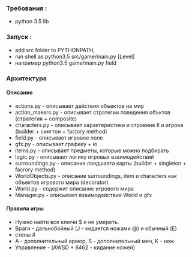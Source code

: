### Требования : 
  
  - python 3.5 lib
  
### Запуск : 
  - add src folder to PYTHONPATH, 
  - run shell as python3.5 src/game/main.py [Level]
  - например python3.5 game/main.py field

  
### Архитектура
 
#### Описание
 
  - actions.py - описывает действия объектов на мир
  - action_makers.py - описывает стратегии поведения объктов (стратегия + composite)
  - characters.py - описывает характеристики и строение II и игрока (builder + сингтон + factory method)
  - field.py - описывает игровое поле
  - gfx.py - описывает графику + io
  - items.py - описывает предметы, которые можно подбирать
  - logic.py - описывает логику игровых взаимодействий
  - surroundings.py - описание ландшавта карты (builder + singleton + facrory method)
  - WorldObjects.py - описание surroundings, item и characters как объектов игрового мира (decorator)
  - World.py - содержит описание игрового мира 
  - Manager.py - описывает взаимодействие World и gfx

#### Правила игры 
  
  - Нужно найти все ключи $ и не умереть.
  - Враги - дальнобойный (J - кидается ножами @) и обычный (E)
  - стены #
  - A - дополнительный армор, S - дополнительный меч, K - нож
  - Управление - (AWSD + 8462 - кидание ножей)